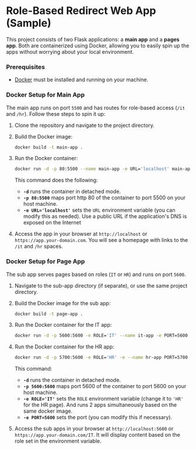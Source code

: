 # Role-Based Redirect Web App (Sample)


This project consists of two Flask applications: a **main app** and a **pages app**. Both are containerized using Docker, allowing you to easily spin up the apps without worrying about your local environment.

### Prerequisites

- [Docker](https://www.docker.com/) must be installed and running on your machine.

### Docker Setup for Main App

The main app runs on port `5500` and has routes for role-based access (`/it` and `/hr`). Follow these steps to spin it up:

1. Clone the repository and navigate to the project directory.
2. Build the Docker image:

   ```bash
   docker build -t main-app .
   ```

3. Run the Docker container:

   ```bash
   docker run -d -p 80:5500 --name main-app -e URL='localhost' main-app
   ```

   This command does the following:
   - **`-d`** runs the container in detached mode.
   - **`-p 80:5500`** maps port http 80 of the container to port 5500 on your host machine.
   - **`-e URL='localhost'`** sets the `URL` environment variable (you can modify this as needed). Use a public URL if the application's DNS is exposed on the Internet

4. Access the app in your browser at `http://localhost` or `https://app.your-domain.com`. You will see a homepage with links to the `/it` and `/hr` spaces.

### Docker Setup for Page App

The sub app serves pages based on roles (`IT` or `HR`) and runs on port `5600`.

1. Navigate to the sub-app directory (if separate), or use the same project directory.
2. Build the Docker image for the sub app:

   ```bash
   docker build -t page-app .
   ```

3. Run the Docker container for the IT app:

   ```bash
   docker run -d -p 5600:5600 -e ROLE='IT' --name it-app -e PORT=5600 page-app
   ```
4. Run the Docker container for the HR app:

    ```bash
   docker run -d -p 5700:5600 -e ROLE='HR' -e --name hr-app PORT=5700 page-app
   ```

   This command:
   - **`-d`** runs the container in detached mode.
   - **`-p 5600:5600`** maps port 5600 of the container to port 5600 on your host machine.
   - **`-e ROLE='IT'`** sets the `ROLE` environment variable (change it to `'HR'` for the HR page). And runs 2 apps simultaneously based on the same docker image.  
   - **`-e PORT=5600`** sets the port (you can modify this if necessary).

4. Access the sub apps in your browser at `http://localhost:5600` or `https://app.your-domain.com/IT`. It will display content based on the role set in the environment variable.

